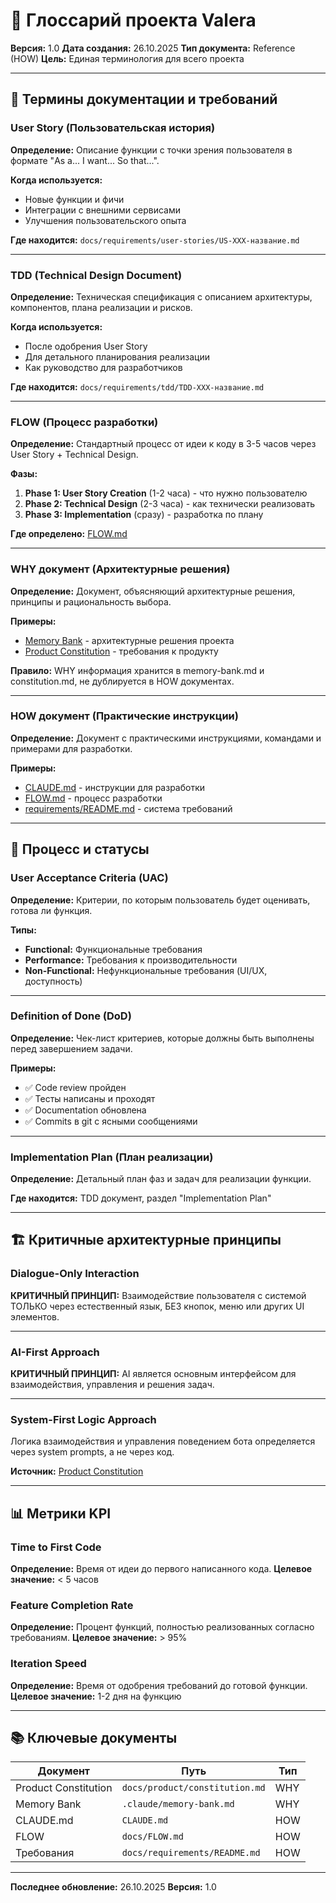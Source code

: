 # 📖 Глоссарий проекта Valera

**Версия:** 1.0
**Дата создания:** 26.10.2025
**Тип документа:** Reference (HOW)
**Цель:** Единая терминология для всего проекта

---

## 🎯 Термины документации и требований

### User Story (Пользовательская история)
**Определение:** Описание функции с точки зрения пользователя в формате "As a... I want... So that...".

**Когда используется:**
- Новые функции и фичи
- Интеграции с внешними сервисами
- Улучшения пользовательского опыта

**Где находится:** `docs/requirements/user-stories/US-XXX-название.md`

---

### TDD (Technical Design Document)
**Определение:** Техническая спецификация с описанием архитектуры, компонентов, плана реализации и рисков.

**Когда используется:**
- После одобрения User Story
- Для детального планирования реализации
- Как руководство для разработчиков

**Где находится:** `docs/requirements/tdd/TDD-XXX-название.md`

---

### FLOW (Процесс разработки)
**Определение:** Стандартный процесс от идеи к коду в 3-5 часов через User Story + Technical Design.

**Фазы:**
1. **Phase 1: User Story Creation** (1-2 часа) - что нужно пользователю
2. **Phase 2: Technical Design** (2-3 часа) - как технически реализовать
3. **Phase 3: Implementation** (сразу) - разработка по плану

**Где определено:** [FLOW.md](FLOW.md)

---

### WHY документ (Архитектурные решения)
**Определение:** Документ, объясняющий архитектурные решения, принципы и рациональность выбора.

**Примеры:**
- [Memory Bank](../.claude/memory-bank.md) - архитектурные решения проекта
- [Product Constitution](product/constitution.md) - требования к продукту

**Правило:** WHY информация хранится в memory-bank.md и constitution.md, не дублируется в HOW документах.

---

### HOW документ (Практические инструкции)
**Определение:** Документ с практическими инструкциями, командами и примерами для разработки.

**Примеры:**
- [CLAUDE.md](../CLAUDE.md) - инструкции для разработки
- [FLOW.md](FLOW.md) - процесс разработки
- [requirements/README.md](requirements/README.md) - система требований

---

## 🔄 Процесс и статусы

### User Acceptance Criteria (UAC)
**Определение:** Критерии, по которым пользователь будет оценивать, готова ли функция.

**Типы:**
- **Functional:** Функциональные требования
- **Performance:** Требования к производительности
- **Non-Functional:** Нефункциональные требования (UI/UX, доступность)

---

### Definition of Done (DoD)
**Определение:** Чек-лист критериев, которые должны быть выполнены перед завершением задачи.

**Примеры:**
- ✅ Code review пройден
- ✅ Тесты написаны и проходят
- ✅ Documentation обновлена
- ✅ Commits в git с ясными сообщениями

---

### Implementation Plan (План реализации)
**Определение:** Детальный план фаз и задач для реализации функции.

**Где находится:** TDD документ, раздел "Implementation Plan"

---

## 🏗️ Критичные архитектурные принципы

### Dialogue-Only Interaction
**КРИТИЧНЫЙ ПРИНЦИП:** Взаимодействие пользователя с системой ТОЛЬКО через естественный язык, БЕЗ кнопок, меню или других UI элементов.

---

### AI-First Approach
**КРИТИЧНЫЙ ПРИНЦИП:** AI является основным интерфейсом для взаимодействия, управления и решения задач.

---

### System-First Logic Approach
Логика взаимодействия и управления поведением бота определяется через system prompts, а не через код.

**Источник:** [Product Constitution](product/constitution.md)

---

## 📊 Метрики KPI

### Time to First Code
**Определение:** Время от идеи до первого написанного кода.
**Целевое значение:** < 5 часов

### Feature Completion Rate
**Определение:** Процент функций, полностью реализованных согласно требованиям.
**Целевое значение:** > 95%

### Iteration Speed
**Определение:** Время от одобрения требований до готовой функции.
**Целевое значение:** 1-2 дня на функцию

---

## 📚 Ключевые документы

| Документ | Путь | Тип |
|----------|------|-----|
| Product Constitution | `docs/product/constitution.md` | WHY |
| Memory Bank | `.claude/memory-bank.md` | WHY |
| CLAUDE.md | `CLAUDE.md` | HOW |
| FLOW | `docs/FLOW.md` | HOW |
| Требования | `docs/requirements/README.md` | HOW |

---

**Последнее обновление:** 26.10.2025
**Версия:** 1.0
